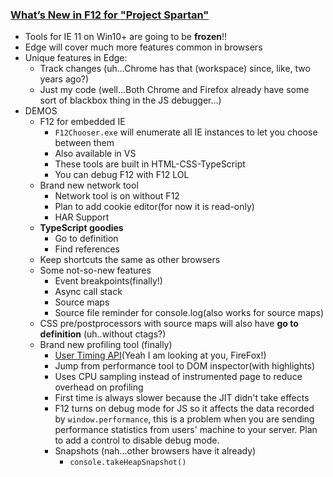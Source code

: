 ### [What’s New in F12 for "Project Spartan"](https://channel9.msdn.com/events/Build/2015/3-638)
* Tools for IE 11 on Win10+ are going to be **frozen**!!
* Edge will cover much more features common in browsers
* Unique features in Edge:
  * Track changes (uh...Chrome has that (workspace) since, like, two years ago?)
  * Just my code (well...Both Chrome and Firefox already have some sort of blackbox thing in the JS debugger...)
* DEMOS
  * F12 for embedded IE
    * `F12Chooser.exe` will enumerate all IE instances to let you choose between them
    * Also available in VS
    * These tools are built in HTML-CSS-TypeScript
    * You can debug F12 with F12 LOL
  * Brand new network tool
    * Network tool is on without F12
    * Plan to add cookie editor(for now it is read-only)
    * HAR Support
  * **TypeScript goodies**
    * Go to definition
    * Find references
  * Keep shortcuts the same as other browsers
  * Some not-so-new features
    * Event breakpoints(finally!)
    * Async call stack
    * Source maps
    * Source file reminder for console.log(also works for source maps)
  * CSS pre/postprocessors with source maps will also have **go to definition** (uh..without ctags?)
  * Brand new profiling tool (finally)
    * [User Timing API](http://www.html5rocks.com/en/tutorials/webperformance/usertiming/)(Yeah I am looking at you, FireFox!)
    * Jump from performance tool to DOM inspector(with highlights)
    * Uses CPU sampling instead of instrumented page to reduce overhead on profiling
    * First time is always slower because the JIT didn't take effects
    * F12 turns on debug mode for JS so it affects the data recorded by `window.performance`, this is a problem when you are sending performance statistics from users' machine to your server. Plan to add a control to disable debug mode.
    * Snapshots (nah...other browsers have it already)
      * `console.takeHeapSnapshot()`